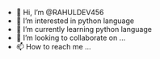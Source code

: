 - 👋 Hi, I’m @RAHULDEV456
- 👀 I’m interested in python language
- 🌱 I’m currently learning python language
- 💞️ I’m looking to collaborate on ...
- 📫 How to reach me ...

<!---
RAHULDEV456/RAHULDEV456 is a ✨ special ✨ repository because its `README.md` (this file) appears on your GitHub profile.
You can click the Preview link to take a look at your changes.
--->
